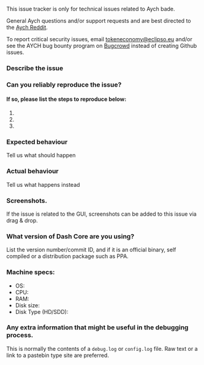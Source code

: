 <!--- Remove sections that do not apply -->

This issue tracker is only for technical issues related to Aych bade.

General Aych questions and/or support requests and are best directed to the [Aych Reddit](https://www.reddit.com/r/aych/).

To report critical security issues, email tokeneconomy@eclipso.eu and/or see the AYCH bug bounty program on [Bugcrowd](https://bugcrowd.com/aych) instead of creating Github issues.

### Describe the issue

### Can you reliably reproduce the issue?
#### If so, please list the steps to reproduce below:
1.
2.
3.

### Expected behaviour
Tell us what should happen

### Actual behaviour
Tell us what happens instead

### Screenshots.
If the issue is related to the GUI, screenshots can be added to this issue via drag & drop.

### What version of Dash Core are you using?
List the version number/commit ID, and if it is an official binary, self compiled or a distribution package such as PPA.

### Machine specs:
- OS:
- CPU:
- RAM:
- Disk size:
- Disk Type (HD/SDD):

### Any extra information that might be useful in the debugging process.
This is normally the contents of a `debug.log` or `config.log` file. Raw text or a link to a pastebin type site are preferred.
